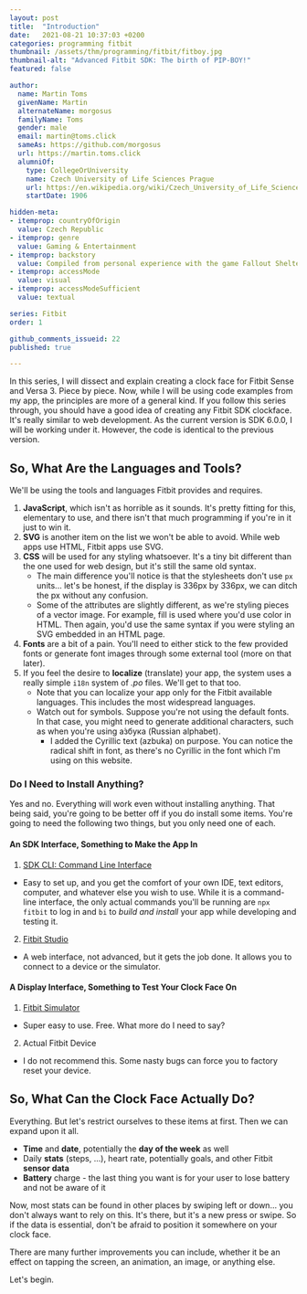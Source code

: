 ```yaml
---
layout: post
title:  "Introduction"
date:   2021-08-21 10:37:03 +0200
categories: programming fitbit
thumbnail: /assets/thm/programming/fitbit/fitboy.jpg
thumbnail-alt: "Advanced Fitbit SDK: The birth of PIP-BOY!"
featured: false

author:
  name: Martin Toms
  givenName: Martin
  alternateName: morgosus
  familyName: Toms
  gender: male
  email: martin@toms.click
  sameAs: https://github.com/morgosus
  url: https://martin.toms.click
  alumniOf:
    type: CollegeOrUniversity
    name: Czech University of Life Sciences Prague
    url: https://en.wikipedia.org/wiki/Czech_University_of_Life_Sciences_Prague
    startDate: 1906

hidden-meta:
- itemprop: countryOfOrigin
  value: Czech Republic
- itemprop: genre
  value: Gaming & Entertainment
- itemprop: backstory
  value: Compiled from personal experience with the game Fallout Shelter Online
- itemprop: accessMode
  value: visual
- itemprop: accessModeSufficient
  value: textual

series: Fitbit
order: 1

github_comments_issueid: 22
published: true

---
```

In this series, I will dissect and explain creating a clock face for Fitbit Sense and Versa 3. Piece by piece. Now, while I will be using code examples from my app, the principles are more of a general kind. If you follow this series through, you should have a good idea of creating any Fitbit SDK clockface. It's really similar to web development. As the current version is SDK 6.0.0, I will be working under it. However, the code is identical to the previous version.

## So, What Are the Languages and Tools?
We'll be using the tools and languages Fitbit provides and requires.

1. **JavaScript**, which isn't as horrible as it sounds. It's pretty fitting for this, elementary to use, and there isn't that much programming if you're in it just to win it.
2. **SVG** is another item on the list we won't be able to avoid. While web apps use HTML, Fitbit apps use SVG.
3. **CSS** will be used for any styling whatsoever. It's a tiny bit different than the one used for web design, but it's still the same old syntax.
    - The main difference you'll notice is that the stylesheets don't use `px` units... let's be honest, if the display is 336px by 336px, we can ditch the px without any confusion.
    - Some of the attributes are slightly different, as we're styling pieces of a vector image. For example, fill is used where you'd use color in HTML. Then again, you'd use the same syntax if you were styling an SVG embedded in an HTML page.
4. **Fonts** are a bit of a pain. You'll need to either stick to the few provided fonts or generate font images through some external tool (more on that later).
5. If you feel the desire to **localize** (translate) your app, the system uses a really simple `i18n` system of *.po* files. We'll get to that too.
    - Note that you can localize your app only for the Fitbit available languages. This includes the most widespread languages.
    - Watch out for symbols. Suppose you're not using the default fonts. In that case, you might need to generate additional characters, such as when you're using а́збука (Russian alphabet).
        - I added the Cyrillic text (azbuka) on purpose. You can notice the radical shift in font, as there's no Cyrillic in the font which I'm using on this website.

### Do I Need to Install Anything?

Yes and no. Everything will work even without installing anything. That being said, you're going to be better off if you do install some items. You're going to need the following two things, but you only need one of each.

#### An SDK Interface, Something to Make the App In
1. [SDK CLI: Command Line Interface]()
- Easy to set up, and you get the comfort of your own IDE, text editors, computer, and whatever else you wish to use. While it is a command-line interface, the only actual commands you'll be running are `npx fitbit` to log in and `bi` to *build and install* your app while developing and testing it.
2. [Fitbit Studio](https://studio.fitbit.com/)
- A web interface, not advanced, but it gets the job done. It allows you to connect to a device or the simulator.

#### A Display Interface, Something to Test Your Clock Face On
1. [Fitbit Simulator](https://simulator-updates.fitbit.com/download/latest/win)
- Super easy to use. Free. What more do I need to say?
2. Actual Fitbit Device
- I do not recommend this. Some nasty bugs can force you to factory reset your device.


## So, What Can the Clock Face Actually Do?

Everything. But let's restrict ourselves to these items at first. Then we can expand upon it all.

- **Time** and **date**, potentially the **day of the week** as well
- Daily **stats** (steps, ...), heart rate, potentially goals, and other Fitbit **sensor data**
- **Battery** charge - the last thing you want is for your user to lose battery and not be aware of it

Now, most stats can be found in other places by swiping left or down... you don't always want to rely on this. It's there, but it's a new press or swipe. So if the data is essential, don't be afraid to position it somewhere on your clock face.

There are many further improvements you can include, whether it be an effect on tapping the screen, an animation, an image, or anything else.

Let's begin.
